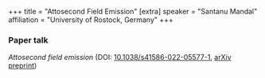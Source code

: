 +++
title = "Attosecond Field Emission"
[extra]
speaker = "Santanu Mandal"
affiliation = "University of Rostock, Germany"
+++

### Paper talk
_Attosecond field emission_ (DOI:
[10.1038/s41586-022-05577-1](https://doi.org/10.1038/s41586-022-05577-1),
[arXiv preprint](https://arxiv.org/abs/2206.08895))
